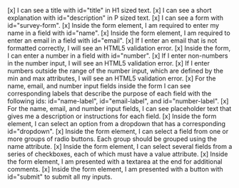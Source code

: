 [x] I can see a title with id="title" in H1 sized text.
[x] I can see a short explanation with id="description" in P sized text.
[x] I can see a form with id="survey-form".
[x] Inside the form element, I am required to enter my name in a field with id="name".
[x] Inside the form element, I am required to enter an email in a field with id="email".
[x] If I enter an email that is not formatted correctly, I will see an HTML5 validation error.
[x] Inside the form, I can enter a number in a field with id="number".
[x] If I enter non-numbers in the number input, I will see an HTML5 validation error.
[x] If I enter numbers outside the range of the number input, which are defined by the min and max attributes, I will see an HTML5 validation error.
[x] For the name, email, and number input fields inside the form I can see corresponding labels that describe the purpose of each field with the following ids: id="name-label", id="email-label", and id="number-label".
[x] For the name, email, and number input fields, I can see placeholder text that gives me a description or instructions for each field.
[x] Inside the form element, I can select an option from a dropdown that has a corresponding id="dropdown".
[x] Inside the form element, I can select a field from one or more groups of radio buttons. Each group should be grouped using the name attribute.
[x] Inside the form element, I can select several fields from a series of checkboxes, each of which must have a value attribute.
[x] Inside the form element, I am presented with a textarea at the end for additional comments.
[x] Inside the form element, I am presented with a button with id="submit" to submit all my inputs.